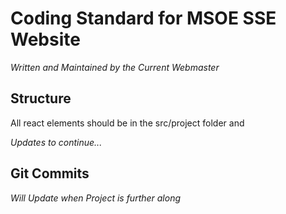 # Coding Standard for MSOE SSE Website

_Written and Maintained by the Current Webmaster_

## Structure

All react elements should be in the src/project folder and 

_Updates to continue..._

## Git Commits

_Will Update when Project is further along_
